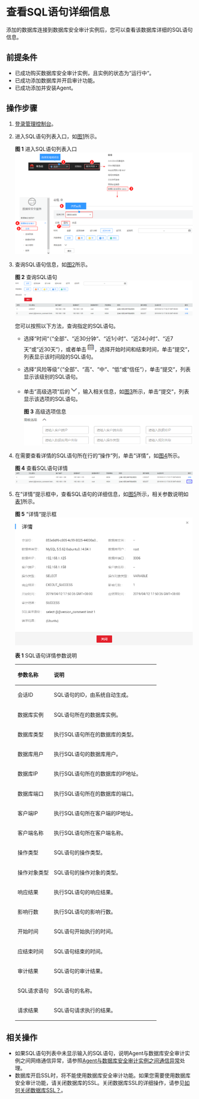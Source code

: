 # 查看SQL语句详细信息<a name="ZH-CN_TOPIC_0145057230"></a>

添加的数据库连接到数据库安全审计实例后，您可以查看该数据库详细的SQL语句信息。

## 前提条件<a name="section441811405410"></a>

-   已成功购买数据库安全审计实例，且实例的状态为“运行中“。
-   已成功添加数据库并开启审计功能。
-   已成功添加并安装Agent。

## 操作步骤<a name="section16337113512514"></a>

1.  [登录管理控制台](https://console.huaweicloud.com/)。
2.  进入SQL语句列表入口，如[图1](#fig129198502518)所示。

    **图 1**  进入SQL语句列表入口<a name="fig129198502518"></a>  
    ![](figures/进入SQL语句列表入口.png "进入SQL语句列表入口")

3.  查询SQL语句信息，如[图2](#fig78811126122218)所示。

    **图 2**  查询SQL语句<a name="fig78811126122218"></a>  
    ![](figures/查询SQL语句.png "查询SQL语句")

    您可以按照以下方法，查询指定的SQL语句。

    -   选择“时间“（“全部“、“近30分钟“、“近1小时“、“近24小时“、“近7天“或“近30天“），或者单击![](figures/日历-35.png)，选择开始时间和结束时间，单击“提交“，列表显示该时间段的SQL语句。
    -   选择“风险等级“（“全部“、“高“、“中“、“低“或“信任“），单击“提交“，列表显示该级别的SQL语句。
    -   单击“高级选项“后的![](figures/下拉.png)，输入相关信息，如[图3](#fig588352620222)所示，单击“提交“，列表显示该选项的SQL语句。

        **图 3**  高级选项信息<a name="fig588352620222"></a>  
        ![](figures/高级选项信息.png "高级选项信息")

4.  在需要查看详情的SQL语句所在行的“操作“列，单击“详情“，如[图4](#fig999564692815)所示。

    **图 4**  查看SQL语句详情<a name="fig999564692815"></a>  
    ![](figures/查看SQL语句详情.png "查看SQL语句详情")

5.  在“详情“提示框中，查看SQL语句的详细信息，如[图5](#fig138071753181812)所示，相关参数说明如[表1](#table14884152602217)所示。

    **图 5** “详情“提示框<a name="fig138071753181812"></a>  
    ![](figures/详情提示框.png "详情提示框")

    **表 1**  SQL语句详情参数说明

    <a name="table14884152602217"></a>
    <table><thead align="left"><tr id="row118840263228"><th class="cellrowborder" valign="top" width="25.61%" id="mcps1.2.3.1.1"><p id="p18842263228"><a name="p18842263228"></a><a name="p18842263228"></a>参数名称</p>
    </th>
    <th class="cellrowborder" valign="top" width="74.39%" id="mcps1.2.3.1.2"><p id="p128841826182218"><a name="p128841826182218"></a><a name="p128841826182218"></a>说明</p>
    </th>
    </tr>
    </thead>
    <tbody><tr id="row0884182672210"><td class="cellrowborder" valign="top" width="25.61%" headers="mcps1.2.3.1.1 "><p id="p9884202611223"><a name="p9884202611223"></a><a name="p9884202611223"></a>会话ID</p>
    </td>
    <td class="cellrowborder" valign="top" width="74.39%" headers="mcps1.2.3.1.2 "><p id="p9884426142215"><a name="p9884426142215"></a><a name="p9884426142215"></a>SQL语句的ID，由系统自动生成。</p>
    </td>
    </tr>
    <tr id="row96754582306"><td class="cellrowborder" valign="top" width="25.61%" headers="mcps1.2.3.1.1 "><p id="p136774585302"><a name="p136774585302"></a><a name="p136774585302"></a>数据库实例</p>
    </td>
    <td class="cellrowborder" valign="top" width="74.39%" headers="mcps1.2.3.1.2 "><p id="p067713584301"><a name="p067713584301"></a><a name="p067713584301"></a>SQL语句所在的数据库实例。</p>
    </td>
    </tr>
    <tr id="row59360241310"><td class="cellrowborder" valign="top" width="25.61%" headers="mcps1.2.3.1.1 "><p id="p13937112443115"><a name="p13937112443115"></a><a name="p13937112443115"></a>数据库类型</p>
    </td>
    <td class="cellrowborder" valign="top" width="74.39%" headers="mcps1.2.3.1.2 "><p id="p99371224103112"><a name="p99371224103112"></a><a name="p99371224103112"></a>执行SQL语句所在的数据库的类型。</p>
    </td>
    </tr>
    <tr id="row21351542319"><td class="cellrowborder" valign="top" width="25.61%" headers="mcps1.2.3.1.1 "><p id="p1513505493120"><a name="p1513505493120"></a><a name="p1513505493120"></a>数据库用户</p>
    </td>
    <td class="cellrowborder" valign="top" width="74.39%" headers="mcps1.2.3.1.2 "><p id="p41351154153111"><a name="p41351154153111"></a><a name="p41351154153111"></a>执行SQL语句的数据库用户。</p>
    </td>
    </tr>
    <tr id="row877152318326"><td class="cellrowborder" valign="top" width="25.61%" headers="mcps1.2.3.1.1 "><p id="p777152343211"><a name="p777152343211"></a><a name="p777152343211"></a>数据库IP</p>
    </td>
    <td class="cellrowborder" valign="top" width="74.39%" headers="mcps1.2.3.1.2 "><p id="p1777142393212"><a name="p1777142393212"></a><a name="p1777142393212"></a>执行SQL语句所在的数据库的IP地址。</p>
    </td>
    </tr>
    <tr id="row58101733173213"><td class="cellrowborder" valign="top" width="25.61%" headers="mcps1.2.3.1.1 "><p id="p12810123315325"><a name="p12810123315325"></a><a name="p12810123315325"></a>数据库端口</p>
    </td>
    <td class="cellrowborder" valign="top" width="74.39%" headers="mcps1.2.3.1.2 "><p id="p10843203013367"><a name="p10843203013367"></a><a name="p10843203013367"></a>执行SQL语句所在的数据库的端口。</p>
    </td>
    </tr>
    <tr id="row8884172642219"><td class="cellrowborder" valign="top" width="25.61%" headers="mcps1.2.3.1.1 "><p id="p15884152612224"><a name="p15884152612224"></a><a name="p15884152612224"></a>客户端IP</p>
    </td>
    <td class="cellrowborder" valign="top" width="74.39%" headers="mcps1.2.3.1.2 "><p id="p888492614226"><a name="p888492614226"></a><a name="p888492614226"></a>执行SQL语句所在客户端的IP地址。</p>
    </td>
    </tr>
    <tr id="row1285510419334"><td class="cellrowborder" valign="top" width="25.61%" headers="mcps1.2.3.1.1 "><p id="p48551946338"><a name="p48551946338"></a><a name="p48551946338"></a>客户端名称</p>
    </td>
    <td class="cellrowborder" valign="top" width="74.39%" headers="mcps1.2.3.1.2 "><p id="p1455164619366"><a name="p1455164619366"></a><a name="p1455164619366"></a>执行SQL语句所在客户端名称。</p>
    </td>
    </tr>
    <tr id="row16682142517336"><td class="cellrowborder" valign="top" width="25.61%" headers="mcps1.2.3.1.1 "><p id="p166831425183317"><a name="p166831425183317"></a><a name="p166831425183317"></a>操作类型</p>
    </td>
    <td class="cellrowborder" valign="top" width="74.39%" headers="mcps1.2.3.1.2 "><p id="p20683192520337"><a name="p20683192520337"></a><a name="p20683192520337"></a>SQL语句的操作类型。</p>
    </td>
    </tr>
    <tr id="row107280370331"><td class="cellrowborder" valign="top" width="25.61%" headers="mcps1.2.3.1.1 "><p id="p1728133714333"><a name="p1728133714333"></a><a name="p1728133714333"></a>操作对象类型</p>
    </td>
    <td class="cellrowborder" valign="top" width="74.39%" headers="mcps1.2.3.1.2 "><p id="p16549315103716"><a name="p16549315103716"></a><a name="p16549315103716"></a>SQL语句的操作对象的类型。</p>
    </td>
    </tr>
    <tr id="row18524553143310"><td class="cellrowborder" valign="top" width="25.61%" headers="mcps1.2.3.1.1 "><p id="p252445316331"><a name="p252445316331"></a><a name="p252445316331"></a>响应结果</p>
    </td>
    <td class="cellrowborder" valign="top" width="74.39%" headers="mcps1.2.3.1.2 "><p id="p452435316333"><a name="p452435316333"></a><a name="p452435316333"></a>执行SQL语句的响应结果。</p>
    </td>
    </tr>
    <tr id="row183011125343"><td class="cellrowborder" valign="top" width="25.61%" headers="mcps1.2.3.1.1 "><p id="p9830191283420"><a name="p9830191283420"></a><a name="p9830191283420"></a>影响行数</p>
    </td>
    <td class="cellrowborder" valign="top" width="74.39%" headers="mcps1.2.3.1.2 "><p id="p201050320389"><a name="p201050320389"></a><a name="p201050320389"></a>执行SQL语句的影响行数。</p>
    </td>
    </tr>
    <tr id="row1292602815344"><td class="cellrowborder" valign="top" width="25.61%" headers="mcps1.2.3.1.1 "><p id="p8926172813413"><a name="p8926172813413"></a><a name="p8926172813413"></a>开始时间</p>
    </td>
    <td class="cellrowborder" valign="top" width="74.39%" headers="mcps1.2.3.1.2 "><p id="p1292672811348"><a name="p1292672811348"></a><a name="p1292672811348"></a>SQL语句开始执行的时间。</p>
    </td>
    </tr>
    <tr id="row19482153613412"><td class="cellrowborder" valign="top" width="25.61%" headers="mcps1.2.3.1.1 "><p id="p048273613343"><a name="p048273613343"></a><a name="p048273613343"></a>应结束时间</p>
    </td>
    <td class="cellrowborder" valign="top" width="74.39%" headers="mcps1.2.3.1.2 "><p id="p13482113614348"><a name="p13482113614348"></a><a name="p13482113614348"></a>SQL语句结束的时间。</p>
    </td>
    </tr>
    <tr id="row1871315511349"><td class="cellrowborder" valign="top" width="25.61%" headers="mcps1.2.3.1.1 "><p id="p167131351163418"><a name="p167131351163418"></a><a name="p167131351163418"></a>审计结果</p>
    </td>
    <td class="cellrowborder" valign="top" width="74.39%" headers="mcps1.2.3.1.2 "><p id="p207131751113412"><a name="p207131751113412"></a><a name="p207131751113412"></a>SQL语句的审计结果。</p>
    </td>
    </tr>
    <tr id="row1199125143518"><td class="cellrowborder" valign="top" width="25.61%" headers="mcps1.2.3.1.1 "><p id="p19991354357"><a name="p19991354357"></a><a name="p19991354357"></a>SQL请求语句</p>
    </td>
    <td class="cellrowborder" valign="top" width="74.39%" headers="mcps1.2.3.1.2 "><p id="p89910510352"><a name="p89910510352"></a><a name="p89910510352"></a>SQL语句的名称。</p>
    </td>
    </tr>
    <tr id="row96020195358"><td class="cellrowborder" valign="top" width="25.61%" headers="mcps1.2.3.1.1 "><p id="p5601519163512"><a name="p5601519163512"></a><a name="p5601519163512"></a>请求结果</p>
    </td>
    <td class="cellrowborder" valign="top" width="74.39%" headers="mcps1.2.3.1.2 "><p id="p176091916351"><a name="p176091916351"></a><a name="p176091916351"></a>SQL语句请求执行的结果。</p>
    </td>
    </tr>
    </tbody>
    </table>


## 相关操作<a name="section15790154115115"></a>

-   如果SQL语句列表中未显示输入的SQL语句，说明Agent与数据库安全审计实例之间网络通信异常，请参照[Agent与数据库安全审计实例之间通信异常](Agent与数据库安全审计实例之间通信异常.md)处理。
-   数据库开启SSL时，将不能使用数据库安全审计功能。如果您需要使用数据库安全审计功能，请关闭数据库的SSL。关闭数据库SSL的详细操作，请参见[如何关闭数据库SSL？](https://support.huaweicloud.com/dbss_faq/dbss_01_0283.html)。

